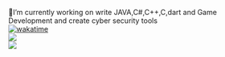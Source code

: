 
🔭I’m currently working on write JAVA,C#,C++,C,dart and Game Development and create cyber security tools<br>
[![wakatime](https://wakatime.com/badge/user/50021905-9972-4729-9e78-2a54336f38b4.svg)](https://wakatime.com/@50021905-9972-4729-9e78-2a54336f38b4)<br>
[![](https://visitcount.itsvg.in/api?id=Kaanirmak&icon=2&color=6)](https://visitcount.itsvg.in)<br>
![](https://github-readme-stats.vercel.app/api?username=kaanirmak&theme=dark&hide_border=false&include_all_commits=true&count_private=True)



